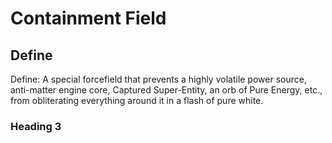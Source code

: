 # Containment Field

## Define

Define: A special forcefield that prevents a highly volatile power source, anti-matter engine core, Captured Super-Entity, an orb of Pure Energy, etc., from obliterating everything around it in a flash of pure white.

### Heading 3
